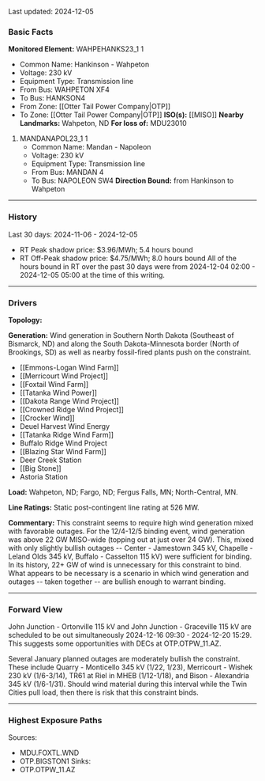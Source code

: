Last updated: 2024-12-05
### Basic Facts
**Monitored Element:** WAHPEHANKS23_1 1
- Common Name: Hankinson - Wahpeton
- Voltage: 230 kV
- Equipment Type: Transmission line
- From Bus: WAHPETON XF4
- To Bus: HANKSON4
- From Zone: [[Otter Tail Power Company|OTP]]
- To Zone: [[Otter Tail Power Company|OTP]]
**ISO(s):** [[MISO]]
**Nearby Landmarks:** Wahpeton, ND
**For loss of:** MDU23010
1. MANDANAPOL23_1 1
    - Common Name: Mandan - Napoleon
    - Voltage: 230 kV
	- Equipment Type: Transmission line
    - From Bus: MANDAN 4
    - To Bus: NAPOLEON SW4
**Direction Bound:** from Hankinson to Wahpeton
---
### History
Last 30 days: 2024-11-06 - 2024-12-05
- RT Peak shadow price: $3.96/MWh; 5.4 hours bound
- RT Off-Peak shadow price: $4.75/MWh; 8.0 hours bound
All of the hours bound in RT over the past 30 days were from 2024-12-04 02:00 - 2024-12-05 05:00 at the time of this writing.

---
### Drivers
**Topology:**

**Generation:**
Wind generation in Southern North Dakota (Southeast of Bismarck, ND) and along the South Dakota-Minnesota border (North of Brookings, SD) as well as nearby fossil-fired plants push on the constraint.
- [[Emmons-Logan Wind Farm]]
- [[Merricourt Wind Project]]
- [[Foxtail Wind Farm]]
- [[Tatanka Wind Power]]
- [[Dakota Range Wind Project]]
- [[Crowned Ridge Wind Project]]
- [[Crocker Wind]]
- Deuel Harvest Wind Energy
- [[Tatanka Ridge Wind Farm]]
- Buffalo Ridge Wind Project
- [[Blazing Star Wind Farm]]
- Deer Creek Station
- [[Big Stone]]
- Astoria Station

**Load:**
Wahpeton, ND; Fargo, ND; Fergus Falls, MN; North-Central, MN.

**Line Ratings:**
Static post-contingent line rating at 526 MW.

**Commentary:**
This constraint seems to require high wind generation mixed with favorable outages. For the 12/4-12/5 binding event, wind generation was above 22 GW MISO-wide (topping out at just over 24 GW). This, mixed with only slightly bullish outages -- Center - Jamestown 345 kV, Chapelle - Leland Olds 345 kV, Buffalo - Casselton 115 kV) were sufficient for binding. In its history, 22+ GW of wind is unnecessary for this constraint to bind. What appears to be necessary is a scenario in which wind generation and outages -- taken together -- are bullish enough to warrant binding.

---
### Forward View
John Junction - Ortonville 115 kV and John Junction - Graceville 115 kV are scheduled to be out simultaneously 2024-12-16 09:30 - 2024-12-20 15:29. This suggests some opportunities with DECs at OTP.OTPW_11.AZ.

Several January planned outages are moderately bullish the constraint. These include Quarry - Monticello 345 kV (1/22, 1/23), Merricourt - Wishek 230 kV (1/6-3/14), TR61 at Riel in MHEB (1/12-1/18), and Bison - Alexandria 345 kV (1/6-1/31). Should wind material during this interval while the Twin Cities pull load, then there is risk that this constraint binds.

---
### Highest Exposure Paths
Sources:
- MDU.FOXTL.WND
- OTP.BIGSTON1
Sinks:
- OTP.OTPW_11.AZ